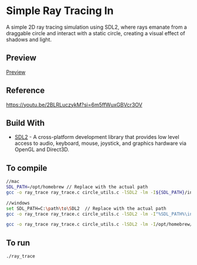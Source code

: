 # Simple Ray Tracing In 

A simple 2D ray tracing simulation using SDL2, where rays emanate from a draggable circle and interact with a static circle, creating a visual effect of shadows and light.

## Preview
[Preview](https://github.com/user-attachments/assets/ed6cec3e-7728-4d23-9d32-43ca1ccd6c95)

## Reference
https://youtu.be/2BLRLuczykM?si=6m5ffWuxGBVcr3OV

## Build With
*   [SDL2](https://www.libsdl.org/) - A cross-platform development library that provides low level access to audio, keyboard, mouse, joystick, and graphics hardware via OpenGL and Direct3D.

## To compile

```bash
//mac
SDL_PATH=/opt/homebrew // Replace with the actual path
gcc -o ray_trace ray_trace.c circle_utils.c -lSDL2 -lm -I${SDL_PATH}/include -D_THREAD_SAFE -L/${SDL_PATH}/lib

//windows
set SDL_PATH=C:\path\to\SDL2  // Replace with the actual path
gcc -o ray_trace ray_trace.c circle_utils.c -lSDL2 -lm -I"%SDL_PATH%\include" -L"%SDL_PATH%\lib"

gcc -o ray_trace ray_trace.c circle_utils.c -lSDL2 -lm -I/opt/homebrew/include -D_THREAD_SAFE -L/opt/homebrew/lib
```

## To run

```bash
./ray_trace
```